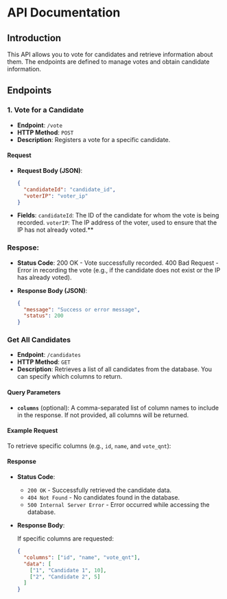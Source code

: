 # API Documentation

## Introduction

This API allows you to vote for candidates and retrieve information about them. The endpoints are defined to manage votes and obtain candidate information.

## Endpoints

### 1. Vote for a Candidate

- **Endpoint**: `/vote`
- **HTTP Method**: `POST`
- **Description**: Registers a vote for a specific candidate.

#### Request

- **Request Body (JSON)**:

  ```json
  {
    "candidateId": "candidate_id",
    "voterIP": "voter_ip"
  }
  ```

- **Fields**:
  `candidateId`: The ID of the candidate for whom the vote is being recorded.
  `voterIP`: The IP address of the voter, used to ensure that the IP has not already voted.\*\*

### **Respose**:

- **Status Code**:
  200 OK - Vote successfully recorded.
  400 Bad Request - Error in recording the vote (e.g., if the candidate does not exist or the IP has already voted).

- **Response Body (JSON)**:

  ```json
  {
    "message": "Success or error message",
    "status": 200
  }
  ```

### Get All Candidates

- **Endpoint**: `/candidates`
- **HTTP Method**: `GET`
- **Description**: Retrieves a list of all candidates from the database. You can specify which columns to return.

#### Query Parameters

- **`columns`** (optional): A comma-separated list of column names to include in the response. If not provided, all columns will be returned.

#### Example Request

To retrieve specific columns (e.g., `id`, `name`, and `vote_qnt`):

#### Response

- **Status Code**:

  - `200 OK` - Successfully retrieved the candidate data.
  - `404 Not Found` - No candidates found in the database.
  - `500 Internal Server Error` - Error occurred while accessing the database.

- **Response Body**:

  If specific columns are requested:

  ```json
  {
    "columns": ["id", "name", "vote_qnt"],
    "data": [
      ["1", "Candidate 1", 10],
      ["2", "Candidate 2", 5]
    ]
  }
  ```
